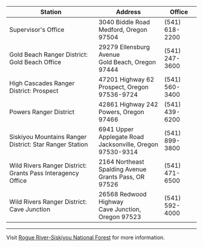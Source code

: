 Station | Address | Office
--- | --- | ---
Supervisor's Office | 3040 Biddle Road <br> Medford, Oregon 97504 | (541) 618-2200   
Gold Beach Ranger District: Gold Beach Office | 29279 Ellensburg Avenue <br> Gold Beach, Oregon 97444 | (541) 247-3600   
High Cascades Ranger District: Prospect | 47201 Highway 62 <br> Prospect, Oregon 97536-9724 | (541) 560-3400   
Powers Ranger District | 42861 Highway 242 <br> Powers, Oregon 97466 | (541) 439-6200   
Siskiyou Mountains Ranger District: Star Ranger Station | 6941 Upper Applegate Road <br> Jacksonville, Oregon 97530-9314 | (541) 899-3800   
Wild Rivers Ranger District: Grants Pass Interagency Office | 2164 Northeast Spalding Avenue <br> Grants Pass, OR 97526 | (541) 471-6500   
Wild Rivers Ranger District: Cave Junction | 26568 Redwood Highway <br> Cave Junction, Oregon 97523 | (541) 592-4000   

***
Visit [Rogue River-Siskiyou National Forest](https://www.fs.usda.gov/rogue-siskiyou/) for more information.
 
